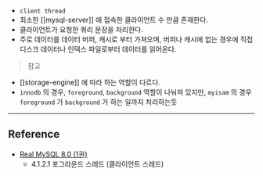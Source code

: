 - `client thread`
- 최소한 [[mysql-server]] 에 접속한 클라이언트 수 만큼 존재한다.
- 클라이언트가 요청한 쿼리 문장을 처리한다.
- 주로 데이터를 데이터 버퍼, 캐시로 부터 가져오며, 버퍼나 캐시에 없는 경우에 직접 디스크 데이터나 인덱스 파일로부터 데이터를 읽어온다.

> 참고
- [[storage-engine]] 에 따라 하는 역할이 다르다.
- `innodb` 의 경우, `foreground`, `background` 역할이 나눠져 있지만, `myisam` 의 경우 `foreground` 가 `background` 가 하는 일까지 처리하는듯

--- 
## Reference
- [Real MySQL 8.0 (1권)](https://product.kyobobook.co.kr/detail/S000001766482)
	- 4.1.2.1 포그라운드 스레드 (클라이언트 스레드)